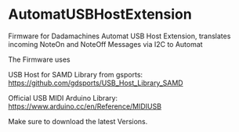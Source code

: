 # AutomatUSBHostExtension
Firmware for Dadamachines Automat USB Host Extension, translates incoming NoteOn and NoteOff Messages via I2C to Automat


The Firmware uses

USB Host for SAMD Library from gsports:
https://github.com/gdsports/USB_Host_Library_SAMD

Official USB MIDI Arduino Library:
https://www.arduino.cc/en/Reference/MIDIUSB

 Make sure to download the latest Versions.
